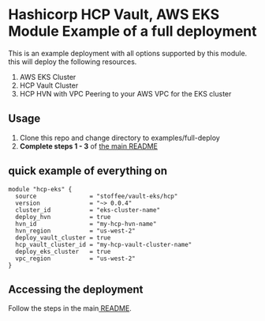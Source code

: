 # Hashicorp HCP Vault, AWS EKS Module Example of a full deployment

   This is an example deployment with all options supported by this module. this will deploy the following resources.

   1. AWS EKS Cluster
   2. HCP Vault Cluster
   3. HCP HVN with VPC Peering to your AWS VPC for the EKS cluster

## Usage
   1. Clone this repo and change directory to examples/full-deploy
   2. <strong>Complete steps 1 - 3</strong> of <a target="_blank" href=https://github.com/stoffee/terraform-hcp-vault-eks/tree/main#readme>the main README</a>


## quick example of everything on
```hcl
module "hcp-eks" {
  source               = "stoffee/vault-eks/hcp"
  version              = "~> 0.0.4"
  cluster_id           = "eks-cluster-name"
  deploy_hvn           = true
  hvn_id               = "my-hcp-hvn-name"
  hvn_region           = "us-west-2"
  deploy_vault_cluster = true
  hcp_vault_cluster_id = "my-hcp-vault-cluster-name"
  deploy_eks_cluster   = true
  vpc_region           = "us-west-2"
}
```

## Accessing the deployment
   Follow the steps in the main<a target="_blank" href=https://github.com/stoffee/terraform-hcp-vault-eks/tree/main#accessing-the-deployment> README</a>.